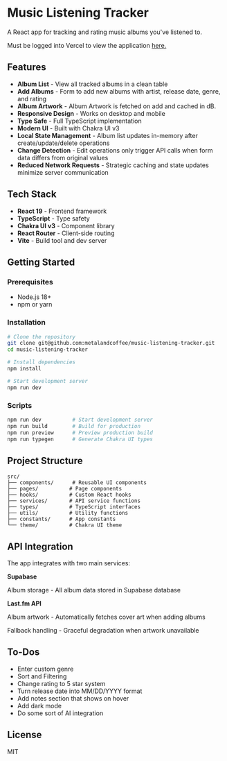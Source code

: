 # Music Listening Tracker

A React app for tracking and rating music albums you've listened to.

Must be logged into Vercel to view the application [here.](https://music-listening-tracker.vercel.app/)

## Features

- **Album List** - View all tracked albums in a clean table
- **Add Albums** - Form to add new albums with artist, release date, genre, and rating
- **Album Artwork** - Album Artwork is fetched on add and cached in dB.
- **Responsive Design** - Works on desktop and mobile
- **Type Safe** - Full TypeScript implementation
- **Modern UI** - Built with Chakra UI v3
- **Local State Management** - Album list updates in-memory after create/update/delete operations
- **Change Detection** - Edit operations only trigger API calls when form data differs from original values
- **Reduced Network Requests** - Strategic caching and state updates minimize server communication

## Tech Stack

- **React 19** - Frontend framework
- **TypeScript** - Type safety
- **Chakra UI v3** - Component library
- **React Router** - Client-side routing
- **Vite** - Build tool and dev server

## Getting Started

### Prerequisites

- Node.js 18+
- npm or yarn

### Installation

```bash
# Clone the repository
git clone git@github.com:metalandcoffee/music-listening-tracker.git
cd music-listening-tracker

# Install dependencies
npm install

# Start development server
npm run dev
```

### Scripts

```bash
npm run dev          # Start development server
npm run build        # Build for production
npm run preview      # Preview production build
npm run typegen      # Generate Chakra UI types
```

## Project Structure

```
src/
├── components/      # Reusable UI components
├── pages/          # Page components
├── hooks/          # Custom React hooks
├── services/       # API service functions
├── types/          # TypeScript interfaces
├── utils/          # Utility functions
├── constants/      # App constants
└── theme/          # Chakra UI theme
```

## API Integration

The app integrates with two main services:

**Supabase**

Album storage - All album data stored in Supabase database

**Last.fm API**

Album artwork - Automatically fetches cover art when adding albums

Fallback handling - Graceful degradation when artwork unavailable

## To-Dos

- Enter custom genre
- Sort and Filtering
- Change rating to 5 star system
- Turn release date into MM/DD/YYYY format
- Add notes section that shows on hover
- Add dark mode
- Do some sort of AI integration

## License

MIT
